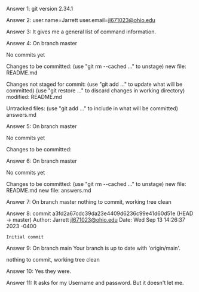 Answer 1: git version 2.34.1

Answer 2: user.name=Jarrett
user.email=jl671023@ohio.edu

Answer 3: It gives me a general list of command information.

Answer 4: On branch master

No commits yet

Changes to be committed:
  (use "git rm --cached <file>..." to unstage)
        new file:   README.md

Changes not staged for commit:
  (use "git add <file>..." to update what will be committed)
  (use "git restore <file>..." to discard changes in working directory)
        modified:   README.md

Untracked files:
  (use "git add <file>..." to include in what will be committed)
        answers.md

Answer 5: On branch master

No commits yet

Changes to be committed:

Answer 6: On branch master

No commits yet

Changes to be committed:
  (use "git rm --cached <file>..." to unstage)
        new file:   README.md
        new file:   answers.md

Answer 7: On branch master
nothing to commit, working tree clean

Answer 8: commit a3fd2a67cdc39da23e4409d6236c99e41d60d51e (HEAD -> master)
Author: Jarrett <jl671023@ohio.edu>
Date:   Wed Sep 13 14:26:37 2023 -0400

    Initial commit

Answer 9: On branch main
Your branch is up to date with 'origin/main'.

nothing to commit, working tree clean


Answer 10: Yes they were.

Answer 11: It asks for my Username and password. But it doesn't let me.
